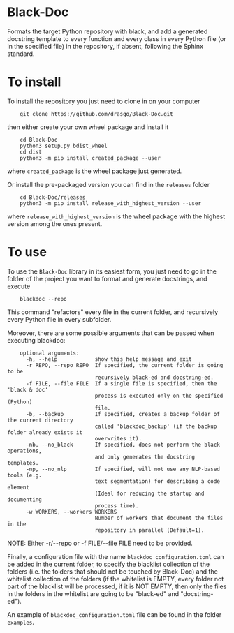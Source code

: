 # Black-Doc
Formats the target Python repository with black, and add a generated docstring template to every function and every class 
in every Python file (or in the specified file) in the repository, if absent, following the Sphinx standard.

# To install

To install the repository you just need to clone in on your computer 
    
        git clone https://github.com/drasgo/Black-Doc.git

then either create your own wheel package and install it

        cd Black-Doc
        python3 setup.py bdist_wheel
        cd dist
        python3 -m pip install created_package --user

where `created_package` is the wheel package just generated.

Or install the pre-packaged version you can find in the `releases` folder
    
        cd Black-Doc/releases
        python3 -m pip install release_with_highest_version --user

where `release_with_highest_version` is the wheel package with the highest version among the ones present.

# To use

To use the `Black-Doc` library in its easiest form, you just need to go in the folder of the project you want to 
format and generate docstrings, and execute

        blackdoc --repo

This command "refactors" every file in the current folder, and recursively every Python file in every subfolder.

Moreover, there are some possible arguments that can be passed when executing blackdoc:

        optional arguments:
          -h, --help            show this help message and exit
          -r REPO, --repo REPO  If specified, the current folder is going to be
                                recursively black-ed and docstring-ed.
          -f FILE, --file FILE  If a single file is specified, then the 'black & doc'
                                process is executed only on the specified (Python)
                                file.
          -b, --backup          If specified, creates a backup folder of the current directory 
                                called 'blackdoc_backup' (if the backup folder already exists it 
                                overwrites it).
          -nb, --no_black       If specified, does not perform the black operations,
                                and only generates the docstring templates.
          -np, --no_nlp         If specified, will not use any NLP-based tools (e.g.
                                text segmentation) for describing a code element
                                (Ideal for reducing the startup and documenting
                                process time).
          -w WORKERS, --workers WORKERS
                                Number of workers that document the files in the
                                repository in parallel (Default=1).

NOTE: Either -r/--repo or -f FILE/--file FILE need to be provided.


Finally, a configuration file with the name `blackdoc_configuration.toml` can be added in the current
folder, to specify the blacklist collection of the folders (i.e. the folders that should not be touched by Black-Doc)
and the whitelist collection of the folders (if the whitelist is EMPTY, every folder not part of the blacklist will be 
processed, if it is NOT EMPTY, then only the files in the folders in the whitelist are going to be "black-ed" and 
"docstring-ed").

An example of `blackdoc_configuration.toml` file can be found in the folder `examples`.